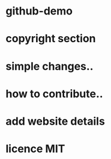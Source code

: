 # github-demo

# copyright section

# simple changes..

# how to contribute..

# add website details

# licence MIT

